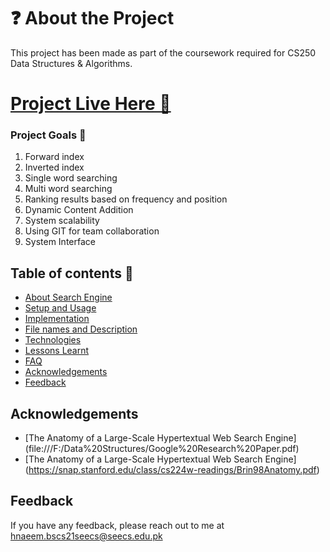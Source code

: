 # ❓ About the Project

This project has been made as part of the coursework required for CS250 Data Structures & Algorithms.

# [Project Live Here 🚀](https://umerkay.github.io/processorsim/)

### Project Goals 🥅

1. Forward index
2. Inverted index
3. Single word searching
4. Multi word searching
5. Ranking results based on frequency and position
6. Dynamic Content Addition
7. System scalability
8. Using GIT for team collaboration
9. System Interface

## Table of contents 📃

- [About Search Engine](#About-Search-Engine)
- [Setup and Usage](#Setup-and-Usage)
- [Implementation](#Implementation)
- [File names and Description](#File-names-and-Description)
- [Technologies](#Technologies)
- [Lessons Learnt](#Lessons-Learnt)
- [FAQ](#FAQ)
- [Acknowledgements](#Acknowledgements)
- [Feedback](#Feedback)


## Acknowledgements

- [The Anatomy of a Large-Scale Hypertextual Web Search Engine] (file:///F:/Data%20Structures/Google%20Research%20Paper.pdf)
- [The Anatomy of a Large-Scale Hypertextual Web Search Engine] (https://snap.stanford.edu/class/cs224w-readings/Brin98Anatomy.pdf)

## Feedback

If you have any feedback, please reach out to me at hnaeem.bscs21seecs@seecs.edu.pk
